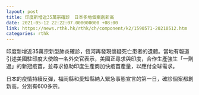 ```yaml
---
layout: post
title: 印度新增近35萬宗確診　日本多地個案創新高
date: 2021-05-12 22:22:07.000000000 +08:00
link: https://news.rthk.hk/rthk/ch/component/k2/1590571-20210512.htm
categories: rthk
---
```


印度新增近35萬宗新型肺炎確診，恆河再發現懷疑死亡患者的遺體。當地有報道引述美國駐印度大使館一名外交官表示，美國正尋求與印度，合作生產強生「一劑過」的新冠疫苗，並尋求協助印度生產商加快疫苗產量，以應付全球需求。

日本的疫情持續反彈，福岡縣和愛知縣納入緊急事態宣言的第一日，確診個案都創新高，分別有600多宗。
